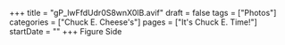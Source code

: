 +++
title = "gP_lwFfdUdr0S8wnX0lB.avif"
draft = false
tags = ["Photos"]
categories = ["Chuck E. Cheese's"]
pages = ["It's Chuck E. Time!"]
startDate = ""
+++
Figure Side
